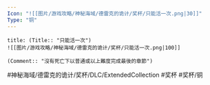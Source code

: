 ```yaml
---
Icon: "![[图片/游戏攻略/神秘海域/德雷克的诡计/奖杯/只能活一次.png|30]]"
Type: "铜"
---
```

```ad-common-bronze-trophy
title: (Title:: "只能活一次")
![[图片/游戏攻略/神秘海域/德雷克的诡计/奖杯/只能活一次.png|100]]

(Comment:: "沒有死亡下以普通或以上難度完成最後的章節")
```

#神秘海域/德雷克的诡计/奖杯/DLC/ExtendedCollection #奖杯 #奖杯/铜
